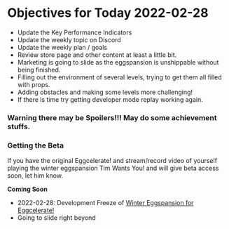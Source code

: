 # Objectives for Today 2022-02-28

- Update the Key Performance Indicators 
- Update the weekly topic on Discord
- Update the weekly plan / goals
- Review store page and other content at least a little bit.
- Marketing is going to slide as the eggspansion is unshippable without being finished.
- Filling out the environment of several levels, trying to get them all filled with props.
- Adding obstacles and making some levels more challenging!
- If there is time try getting developer mode replay working again.

### Warning there may be Spoilers!!! May do some achievement stuffs.

### Getting the Beta

If you have the original Eggcelerate! and stream/record video of yourself playing the winter eggspansion Tim Wants You! and will give beta access soon, let him know.

**Coming Soon**

- 2022-02-28: Development Freeze of [Winter Eggspansion for Eggcelerate!](https://store.steampowered.com/app/1902100/Winter_Eggspansion_for_Eggcelerate/)
- Going to slide right beyond
